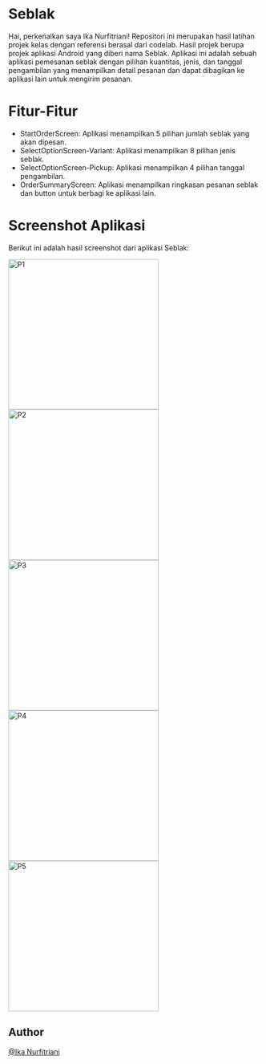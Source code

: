 # Seblak
Hai, perkenalkan saya Ika Nurfitriani! Repositori ini merupakan hasil latihan projek kelas dengan referensi berasal dari codelab. Hasil projek berupa projek aplikasi Android yang diberi nama Seblak. Aplikasi ini adalah sebuah aplikasi pemesanan seblak dengan pilihan kuantitas, jenis, dan tanggal pengambilan yang menampilkan detail pesanan dan dapat dibagikan ke aplikasi lain untuk mengirim pesanan.

# Fitur-Fitur
- StartOrderScreen: Aplikasi menampilkan 5 pilihan jumlah seblak yang akan dipesan.
- SelectOptionScreen-Variant: Aplikasi menampilkan 8 pilihan jenis seblak.
- SelectOptionScreen-Pickup: Aplikasi menampilkan 4 pilihan tanggal pengambilan.
- OrderSummaryScreen: Aplikasi menampilkan ringkasan pesanan seblak dan button untuk berbagi ke aplikasi lain.

# Screenshot Aplikasi
Berikut ini adalah hasil screenshot dari aplikasi Seblak:

<img src="Screenshots/Page-1.png" alt="P1" width="300"> <img src="Screenshots/Page-2.png" alt="P2" width="300"> <img src="Screenshots/Page-3.png" alt="P3" width="300"> <img src="Screenshots/Page-4.png" alt="P4" width="300"> <img src="Screenshots/Page-5.png" alt="P5" width="300"> 

## Author
[@Ika Nurfitriani](https://github.com/ikanurfitriani)
